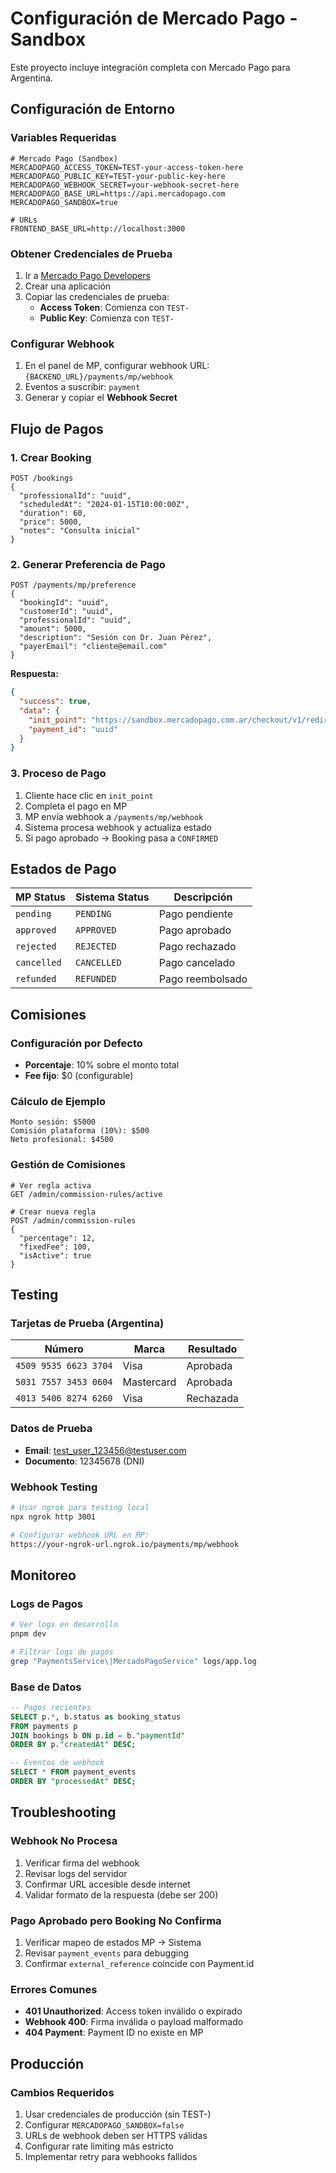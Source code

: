 # Configuración de Mercado Pago - Sandbox

Este proyecto incluye integración completa con Mercado Pago para Argentina.

## Configuración de Entorno

### Variables Requeridas

```env
# Mercado Pago (Sandbox)
MERCADOPAGO_ACCESS_TOKEN=TEST-your-access-token-here
MERCADOPAGO_PUBLIC_KEY=TEST-your-public-key-here
MERCADOPAGO_WEBHOOK_SECRET=your-webhook-secret-here
MERCADOPAGO_BASE_URL=https://api.mercadopago.com
MERCADOPAGO_SANDBOX=true

# URLs
FRONTEND_BASE_URL=http://localhost:3000
```

### Obtener Credenciales de Prueba

1. Ir a [Mercado Pago Developers](https://www.mercadopago.com.ar/developers)
2. Crear una aplicación
3. Copiar las credenciales de prueba:
   - **Access Token**: Comienza con `TEST-`
   - **Public Key**: Comienza con `TEST-`

### Configurar Webhook

1. En el panel de MP, configurar webhook URL: `{BACKEND_URL}/payments/mp/webhook`
2. Eventos a suscribir: `payment`
3. Generar y copiar el **Webhook Secret**

## Flujo de Pagos

### 1. Crear Booking

```http
POST /bookings
{
  "professionalId": "uuid",
  "scheduledAt": "2024-01-15T10:00:00Z",
  "duration": 60,
  "price": 5000,
  "notes": "Consulta inicial"
}
```

### 2. Generar Preferencia de Pago

```http
POST /payments/mp/preference
{
  "bookingId": "uuid",
  "customerId": "uuid",
  "professionalId": "uuid",
  "amount": 5000,
  "description": "Sesión con Dr. Juan Pérez",
  "payerEmail": "cliente@email.com"
}
```

**Respuesta:**

```json
{
  "success": true,
  "data": {
    "init_point": "https://sandbox.mercadopago.com.ar/checkout/v1/redirect?pref_id=123",
    "payment_id": "uuid"
  }
}
```

### 3. Proceso de Pago

1. Cliente hace clic en `init_point`
2. Completa el pago en MP
3. MP envía webhook a `/payments/mp/webhook`
4. Sistema procesa webhook y actualiza estado
5. Si pago aprobado → Booking pasa a `CONFIRMED`

## Estados de Pago

| MP Status   | Sistema Status | Descripción      |
| ----------- | -------------- | ---------------- |
| `pending`   | `PENDING`      | Pago pendiente   |
| `approved`  | `APPROVED`     | Pago aprobado    |
| `rejected`  | `REJECTED`     | Pago rechazado   |
| `cancelled` | `CANCELLED`    | Pago cancelado   |
| `refunded`  | `REFUNDED`     | Pago reembolsado |

## Comisiones

### Configuración por Defecto

- **Porcentaje**: 10% sobre el monto total
- **Fee fijo**: $0 (configurable)

### Cálculo de Ejemplo

```
Monto sesión: $5000
Comisión plataforma (10%): $500
Neto profesional: $4500
```

### Gestión de Comisiones

```http
# Ver regla activa
GET /admin/commission-rules/active

# Crear nueva regla
POST /admin/commission-rules
{
  "percentage": 12,
  "fixedFee": 100,
  "isActive": true
}
```

## Testing

### Tarjetas de Prueba (Argentina)

| Número                | Marca      | Resultado |
| --------------------- | ---------- | --------- |
| `4509 9535 6623 3704` | Visa       | Aprobada  |
| `5031 7557 3453 0604` | Mastercard | Aprobada  |
| `4013 5406 8274 6260` | Visa       | Rechazada |

### Datos de Prueba

- **Email**: test_user_123456@testuser.com
- **Documento**: 12345678 (DNI)

### Webhook Testing

```bash
# Usar ngrok para testing local
npx ngrok http 3001

# Configurar webhook URL en MP:
https://your-ngrok-url.ngrok.io/payments/mp/webhook
```

## Monitoreo

### Logs de Pagos

```bash
# Ver logs en desarrollo
pnpm dev

# Filtrar logs de pagos
grep "PaymentsService\|MercadoPagoService" logs/app.log
```

### Base de Datos

```sql
-- Pagos recientes
SELECT p.*, b.status as booking_status
FROM payments p
JOIN bookings b ON p.id = b."paymentId"
ORDER BY p."createdAt" DESC;

-- Eventos de webhook
SELECT * FROM payment_events
ORDER BY "processedAt" DESC;
```

## Troubleshooting

### Webhook No Procesa

1. Verificar firma del webhook
2. Revisar logs del servidor
3. Confirmar URL accesible desde internet
4. Validar formato de la respuesta (debe ser 200)

### Pago Aprobado pero Booking No Confirma

1. Verificar mapeo de estados MP → Sistema
2. Revisar `payment_events` para debugging
3. Confirmar `external_reference` coincide con Payment.id

### Errores Comunes

- **401 Unauthorized**: Access token inválido o expirado
- **Webhook 400**: Firma inválida o payload malformado
- **404 Payment**: Payment ID no existe en MP

## Producción

### Cambios Requeridos

1. Usar credenciales de producción (sin TEST-)
2. Configurar `MERCADOPAGO_SANDBOX=false`
3. URLs de webhook deben ser HTTPS válidas
4. Configurar rate limiting más estricto
5. Implementar retry para webhooks fallidos
